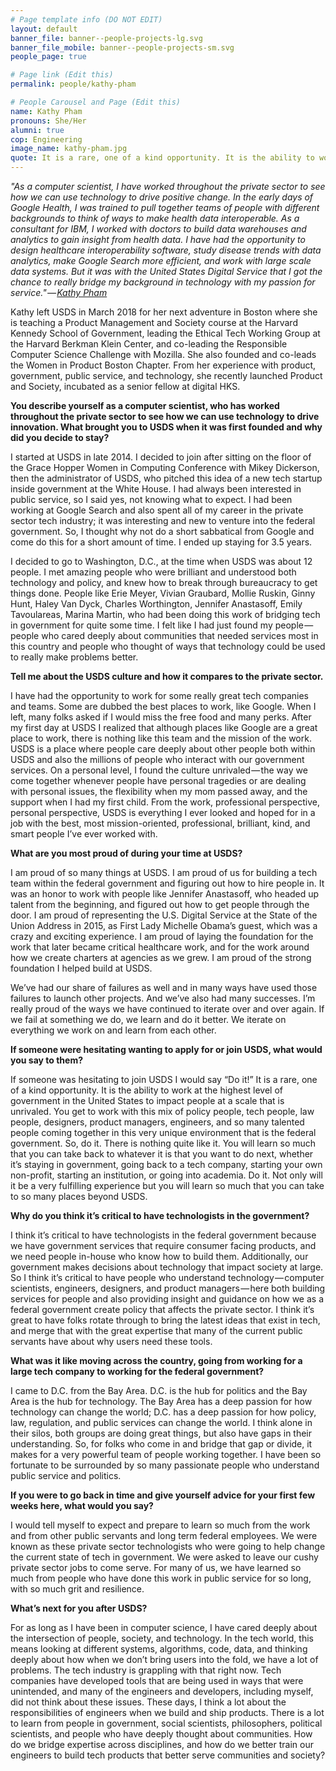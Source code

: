 ```yaml
---
# Page template info (DO NOT EDIT)
layout: default
banner_file: banner--people-projects-lg.svg
banner_file_mobile: banner--people-projects-sm.svg
people_page: true

# Page link (Edit this)
permalink: people/kathy-pham

# People Carousel and Page (Edit this)
name: Kathy Pham
pronouns: She/Her
alumni: true
cop: Engineering
image_name: kathy-pham.jpg
quote: It is a rare, one of a kind opportunity. It is the ability to work at the highest level of government in the United States to impact people at a scale that is unrivaled.
---
```


*"As a computer scientist, I have worked throughout the private sector to see how we can use technology to drive positive change. In the early days of Google Health, I was trained to pull together teams of people with different backgrounds to think of ways to make health data interoperable. As a consultant for IBM, I worked with doctors to build data warehouses and analytics to gain insight from health data. I have had the opportunity to design healthcare interoperability software, study disease trends with data analytics, make Google Search more efficient, and work with large scale data systems. But it was with the United States Digital Service that I got the chance to really bridge my background in technology with my passion for service." — [Kathy Pham](https://medium.com/the-u-s-digital-service/why-i-joined-the-u-s-digital-service-24c6682afce2)*

Kathy left USDS in March 2018 for her next adventure in Boston where she is teaching a Product Management and Society course at the Harvard Kennedy School of Government, leading the Ethical Tech Working Group at the Harvard Berkman Klein Center, and co-leading the Responsible Computer Science Challenge with Mozilla. She also founded and co-leads the Women in Product Boston Chapter. From her experience with product, government, public service, and technology, she recently launched Product and Society, incubated as a senior fellow at digital HKS.

**You describe yourself as a computer scientist, who has worked throughout the private sector to see how we can use technology to drive innovation. What brought you to USDS when it was first founded and why did you decide to stay?**

I started at USDS in late 2014. I decided to join after sitting on the floor of the Grace Hopper Women in Computing Conference with Mikey Dickerson, then the administrator of USDS, who pitched this idea of a new tech startup inside government at the White House. I had always been interested in public service, so I said yes, not knowing what to expect. I had been working at Google Search and also spent all of my career in the private sector tech industry; it was interesting and new to venture into the federal government. So, I thought why not do a short sabbatical from Google and come do this for a short amount of time. I ended up staying for 3.5 years.

I decided to go to Washington, D.C., at the time when USDS was about 12 people. I met amazing people who were brilliant and understood both technology and policy, and knew how to break through bureaucracy to get things done. People like Erie Meyer, Vivian Graubard, Mollie Ruskin, Ginny Hunt, Haley Van Dyck, Charles Worthington, Jennifer Anastasoff, Emily Tavoulareas, Marina Martin, who had been doing this work of bridging tech in government for quite some time. I felt like I had just found my people — people who cared deeply about communities that needed services most in this country and people who thought of ways that technology could be used to really make problems better.

**Tell me about the USDS culture and how it compares to the private sector.**

I have had the opportunity to work for some really great tech companies and teams. Some are dubbed the best places to work, like Google. When I left, many folks asked if I would miss the free food and many perks. After my first day at USDS I realized that although places like Google are a great place to work, there is nothing like this team and the mission of the work. USDS is a place where people care deeply about other people both within USDS and also the millions of people who interact with our government services. On a personal level, I found the culture unrivaled — the way we come together whenever people have personal tragedies or are dealing with personal issues, the flexibility when my mom passed away, and the support when I had my first child. From the work, professional perspective, personal perspective, USDS is everything I ever looked and hoped for in a job with the best, most mission-oriented, professional, brilliant, kind, and smart people I’ve ever worked with.

**What are you most proud of during your time at USDS?**

I am proud of so many things at USDS. I am proud of us for building a tech team within the federal government and figuring out how to hire people in. It was an honor to work with people like Jennifer Anastasoff, who headed up talent from the beginning, and figured out how to get people through the door. I am proud of representing the U.S. Digital Service at the State of the Union Address in 2015, as First Lady Michelle Obama’s guest, which was a crazy and exciting experience. I am proud of laying the foundation for the work that later became critical healthcare work, and for the work around how we create charters at agencies as we grew. I am proud of the strong foundation I helped build at USDS.

We’ve had our share of failures as well and in many ways have used those failures to launch other projects. And we’ve also had many successes. I’m really proud of the ways we have continued to iterate over and over again. If we fail at something we do, we learn and do it better. We iterate on everything we work on and learn from each other.

**If someone were hesitating wanting to apply for or join USDS, what would you say to them?**

If someone was hesitating to join USDS I would say “Do it!” It is a rare, one of a kind opportunity. It is the ability to work at the highest level of government in the United States to impact people at a scale that is unrivaled. You get to work with this mix of policy people, tech people, law people, designers, product managers, engineers, and so many talented people coming together in this very unique environment that is the federal government. So, do it. There is nothing quite like it. You will learn so much that you can take back to whatever it is that you want to do next, whether it’s staying in government, going back to a tech company, starting your own non-profit, starting an institution, or going into academia. Do it. Not only will it be a very fulfilling experience but you will learn so much that you can take to so many places beyond USDS.

**Why do you think it’s critical to have technologists in the government?**

I think it’s critical to have technologists in the federal government because we have government services that require consumer facing products, and we need people in-house who know how to build them. Additionally, our government makes decisions about technology that impact society at large. So I think it’s critical to have people who understand technology — computer scientists, engineers, designers, and product managers — here both building services for people and also providing insight and guidance on how we as a federal government create policy that affects the private sector. I think it’s great to have folks rotate through to bring the latest ideas that exist in tech, and merge that with the great expertise that many of the current public servants have about why users need these tools.

**What was it like moving across the country, going from working for a large tech company to working for the federal government?**

I came to D.C. from the Bay Area. D.C. is the hub for politics and the Bay Area is the hub for technology. The Bay Area has a deep passion for how technology can change the world; D.C. has a deep passion for how policy, law, regulation, and public services can change the world. I think alone in their silos, both groups are doing great things, but also have gaps in their understanding. So, for folks who come in and bridge that gap or divide, it makes for a very powerful team of people working together. I have been so fortunate to be surrounded by so many passionate people who understand public service and politics.

**If you were to go back in time and give yourself advice for your first few weeks here, what would you say?**

I would tell myself to expect and prepare to learn so much from the work and from other public servants and long term federal employees. We were known as these private sector technologists who were going to help change the current state of tech in government. We were asked to leave our cushy private sector jobs to come serve. For many of us, we have learned so much from people who have done this work in public service for so long, with so much grit and resilience.

**What’s next for you after USDS?**

For as long as I have been in computer science, I have cared deeply about the intersection of people, society, and technology. In the tech world, this means looking at different systems, algorithms, code, data, and thinking deeply about how when we don’t bring users into the fold, we have a lot of problems. The tech industry is grappling with that right now. Tech companies have developed tools that are being used in ways that were unintended, and many of the engineers and developers, including myself, did not think about these issues. These days, I think a lot about the responsibilities of engineers when we build and ship products. There is a lot to learn from people in government, social scientists, philosophers, political scientists, and people who have deeply thought about communities. How do we bridge expertise across disciplines, and how do we better train our engineers to build tech products that better serve communities and society?
